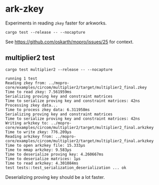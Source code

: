 # ark-zkey

Experiments in reading `zkey` faster for arkworks.

```
cargo test --release -- --nocapture
```

See https://github.com/oskarth/mopro/issues/25 for context.


## multiplier2 test

`cargo test multiplier2 --release -- --nocapture`

```
running 1 test
Reading zkey from: ../mopro-core/examples/circom/multiplier2/target/multiplier2_final.zkey
Time to read zkey: 7.561959ms
Serializing proving key and constraint matrices
Time to serialize proving key and constraint matrices: 42ns
Processing zkey data...
Time to process zkey data: 6.311958ms
Serializing proving key and constraint matrices
Time to serialize proving key and constraint matrices: 42ns
Writing arkzkey to: ../mopro-core/examples/circom/multiplier2/target/multiplier2_final.arkzkey
Time to write zkey: 776.209µs
Reading arkzkey from: ../mopro-core/examples/circom/multiplier2/target/multiplier2_final.arkzkey
Time to open arkzkey file: 15.333µs
Time to mmap arkzkey: 9.583µs
Time to deserialize proving key: 4.260667ms
Time to deserialize matrices: 1µs
Time to read arkzkey: 4.301084ms
test tests::test_serialization_deserialization ... ok
```

Deserializing proving key should be a lot faster.